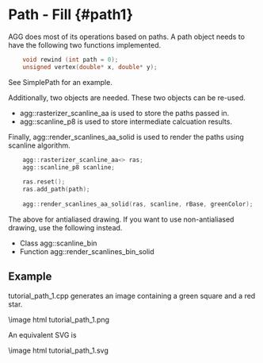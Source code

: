 Path - Fill {#path1}
====================

AGG does most of its operations based on paths.  A path object needs to have the following two functions implemented.

```cpp
	void rewind (int path = 0);
	unsigned vertex(double* x, double* y);
```

See SimplePath for an example.

Additionally, two objects are needed.  These two objects can be re-used.

* agg::rasterizer_scanline_aa is used to store the paths passed in.
* agg::scanline_p8 is used to store intermediate calcuation results.

Finally, agg::render_scanlines_aa_solid is used to render the paths using scanline algorithm.

```cpp
	agg::rasterizer_scanline_aa<> ras;
	agg::scanline_p8 scanline;
	
	ras.reset();
	ras.add_path(path);
	
	agg::render_scanlines_aa_solid(ras, scanline, rBase, greenColor);
```

The above for antialiased drawing.  If you want to use non-antialiased
drawing, use the following instead.

* Class agg::scanline_bin
* Function agg::render_scanlines_bin_solid

Example
-------

tutorial_path_1.cpp generates an image containing a green square and a red star.

\image html tutorial_path_1.png

An equivalent SVG is

\image html tutorial_path_1.svg
